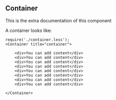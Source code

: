 
## Container

This is the extra documentation of this component


A container looks like:

```
require('./container.less');
<Container title="container">

    <div>You can add content</div>
    <div>You can add content</div>
    <div>You can add content</div>
    <div>You can add content</div>
    <div>You can add content</div>
    <div>You can add content</div>
    <div>You can add content</div>
    <div>You can add content</div>

</Container>
```